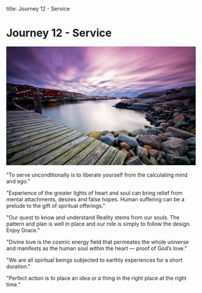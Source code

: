 title: Journey 12 - Service

# Journey 12 - Service

![](../../assets/images/19.jpg)

"To serve unconditionally is to liberate yourself from the calculating mind and ego."  

"Experience of the greater lights of heart and soul can bring relief from mental attachments, desires and false hopes. Human suffering can be a prelude to the gift of spiritual offerings."  

"Our quest to know and understand Reality stems from our souls. The pattern and plan is well in place and our role is simply to follow the design. Enjoy Grace."  

"Divine love is the cosmic energy field that permeates the whole universe and manifests as the human soul within the heart — proof of God’s love."  

"We are all spiritual beings subjected to earthly experiences for a short duration."  

"Perfect action is to place an idea or a thing in the right place at the right time."  